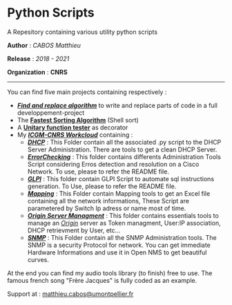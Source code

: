 # Python Scripts

A Repesitory containing various utility python scripts

 **Author**  : *CABOS Matthieu*
 
 **Release** : *2018 - 2021*
 
 **Organization** : **CNRS**
 
 _______________________________________________________________________________________

You can find five main projects containing respectively :
  * **[*Find and replace algorithm*](https://github.com/matthieucabos/Python-Scripts/tree/master/Find%20and%20replace)** to write and replace parts of code in a full developpement-project 
  * The [**Fastest Sorting Algorithm**](https://github.com/matthieucabos/Python-Scripts/blob/master/ShellSort.py) (Shell sort)
  * A [**Unitary function tester**](https://github.com/matthieucabos/Python-Scripts/blob/master/Decorator_test.py) as decorator
  * My **[*ICGM-CNRS Workcloud*](https://github.com/matthieucabos/Python-Scripts/tree/master/ICGM-CNRS)** containing :
      * **[*DHCP*](https://github.com/matthieucabos/Python-Scripts/tree/master/ICGM-CNRS/DHCP)** : This Folder contain all the associated .py script to the DHCP Server Administration. There are tools to get a clean DHCP Server.
     * **[*ErrorChecking*](https://github.com/matthieucabos/Python-Scripts/tree/master/ICGM-CNRS/ErrorChecking)** : This folder contains differents Administration Tools Script considering Erros detection and resolution on a Cisco Network. To use, please to refer the README file.
     * **[*GLPI*](https://github.com/matthieucabos/Python-Scripts/tree/master/ICGM-CNRS/GLPI)** : This folder contain GLPI Script to automate sql instructions generation. To Use, please to refer the README file.
     * **[*Mapping*](https://github.com/matthieucabos/Python-Scripts/tree/master/ICGM-CNRS/Mapping)** : This Folder contain Mapping tools to get an Excel file containing all the network informations, These Script are parametered by Switch Ip adress or name most of time.
     * **[*Origin Server Managment*](https://github.com/matthieucabos/Python-Scripts/tree/master/ICGM-CNRS/Origin%20Server)** : This folder contains essentials tools to manage an [*Origin*](https://ritme.com/software/origin/) server as Token managment, User:IP association, DHCP retrievment by User, etc...
      * **[*SNMP*](https://github.com/matthieucabos/Python-Scripts/tree/master/ICGM-CNRS/SNMP)** : This Folder contain all the SNMP Administration tools. The SNMP is a security Protocol for network. You can get immediate Hardware Informations and use it in Open NMS to get beautiful curves.
  
At the end you can find my audio tools library (to finish) free to use. The famous french song "Frère Jacques" is fully coded as an example.

Support at : matthieu.cabos@umontpellier.fr
